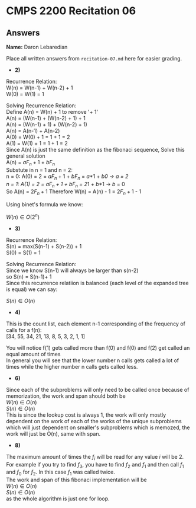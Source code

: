# CMPS 2200 Recitation 06
## Answers

**Name:** Daron Lebaredian


Place all written answers from `recitation-07.md` here for easier grading.



- **2)**

Recurrence Relation:\
W(n) = W(n-1) + W(n-2) + 1\
W(0) = W(1) = 1

Solving Recurrence Relation:\
Define A(n) = W(n) + 1 to remove '+ 1'\
A(n) = (W(n-1) + (W(n-2) + 1) + 1\
A(n) = (W(n-1) + 1) + (W(n-2) + 1)\
A(n) = A(n-1) + A(n-2)\
A(0) = W(0) + 1 = 1 + 1 = 2\
A(1) = W(1) + 1 = 1 + 1 = 2\
Since A(n) is just the same definition as the fibonaci sequence, Solve this general solution\
A(n) = $a$$F_n+1$ + $b$$F_n$\
Substute in n = 1 and n = 2:\
n = 0: A(0) = 2 = $a$$F_n+1$ + $b$$F_n$ = $a$*1 + $b$*0 → $a$ = 2\
n = 1: A(1) = 2 = $a$$F_n+1$ + $b$$F_n$ = 2*1 + $b$*1 → $b$ = 0\
So A(n) = 2$F_n+1$
Therefore W(n) = A(n) - 1 = 2$F_n+1$ - 1

Using binet's formula we know:

$W(n) \in O(2^n)$



- **3)**

Recurrence Relation:\
S(n) = max(S(n-1) + S(n-2)) + 1\
S(0) = S(1) = 1

Solving Recurrence Relation:\
Since we know S(n-1) will always be larger than s(n-2)\
so S(n) = S(n-1)+ 1\
Since this recurrence relatiion is balanced (each level of the expanded tree is equal) we can say:

$S(n) \in O(n)$

- **4)**

This is the count list, each element n-1 corresponding of the frequency of calls for a f(n):\
[34, 55, 34, 21, 13, 8, 5, 3, 2, 1, 1]

You will notice f(1) gets called more than f(0) and f(0) and f(2) get called an equal amount of times\
In general you will see that the lower number n calls gets called a lot of times while the higher number n calls gets called less.


- **6)**

Since each of the subproblems will only need to be called once because of memorization, the work and span should both be\
$W(n) \in O(n)$\
$S(n) \in O(n)$\
This is since the lookup cost is always 1, the work will only mostly dependent on the work of each of the works of the unique subproblems which will just dependent on smaller's subproblems which is memozed, the work will just be O(n), same with span.

- **8)**

The maximum amount of times the $f_i$ will be read for any value $i$ will be 2.\
For example if you try to find $f_3$, you have to find $f_2$ and $f_1$ and then call $f_1$ and $f_0$ for $f_2$. In this case $f_1$ was called twice.\
The work and span of this fibonaci implementation will be\
$W(n) \in O(n)$\
$S(n) \in O(n)$\
as the whole algorithm is just one for loop.
